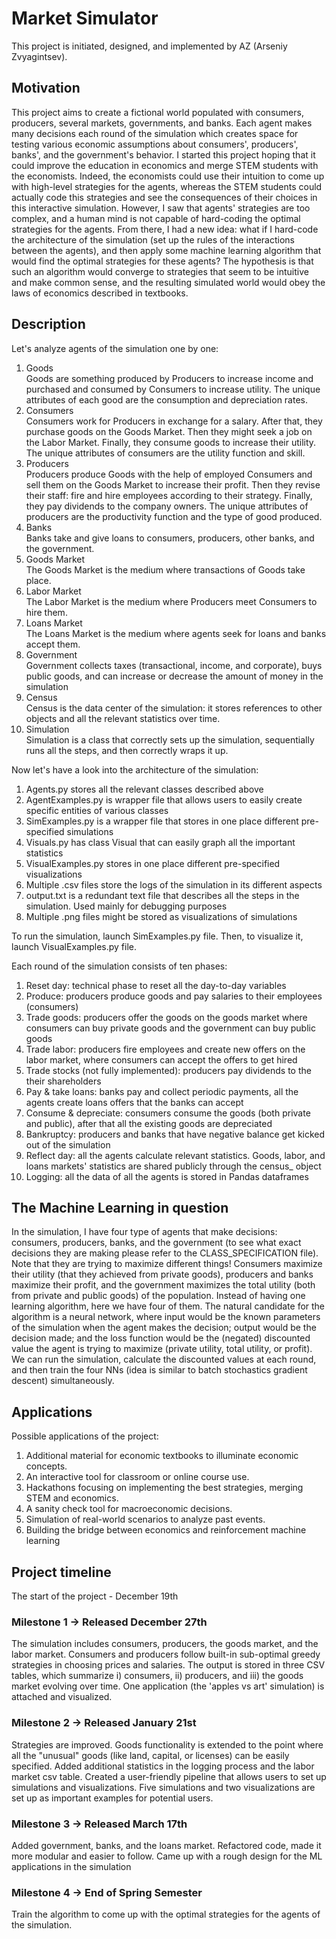 # Market Simulator
This project is initiated, designed, and implemented by AZ (Arseniy Zvyagintsev).

## Motivation
This project aims to create a fictional world populated with consumers, producers, several markets, governments, and banks. Each agent makes many decisions each round of the simulation which creates space for testing various economic assumptions about consumers', producers', banks', and the government's behavior. I started this project hoping that it could improve the education in economics and merge STEM students with the economists. Indeed, the economists could use their intuition to come up with high-level strategies for the agents, whereas the STEM students could actually code this strategies and see the consequences of their choices in this interactive simulation. However, I saw that agents' strategies are too complex, and a human mind is not capable of hard-coding the optimal strategies for the agents. From there, I had a new idea: what if I hard-code the architecture of the simulation (set up the rules of the interactions between the agents), and then apply some machine learning algorithm that would find the optimal strategies for these agents? The hypothesis is that such an algorithm would converge to strategies that seem to be intuitive and make common sense, and the resulting simulated world would obey the laws of economics described in textbooks.

## Description
Let's analyze agents of the simulation one by one:

1) Goods \
Goods are something produced by Producers to increase income and purchased and consumed by Consumers to increase utility. The unique attributes of each good are the consumption and depreciation rates.
2) Consumers \
Consumers work for Producers in exchange for a salary. After that, they purchase goods on the Goods Market. Then they might seek a job on the Labor Market. Finally, they consume goods to increase their utility. The unique attributes of consumers are the utility function and skill.
3) Producers \
Producers produce Goods with the help of employed Consumers and sell them on the Goods Market to increase their profit. Then they revise their staff: fire and hire employees according to their strategy. Finally, they pay dividends to the company owners. The unique attributes of producers are the productivity function and the type of good produced.
4) Banks \
Banks take and give loans to consumers, producers, other banks, and the government.
5) Goods Market \
The Goods Market is the medium where transactions of Goods take place.
6) Labor Market \
The Labor Market is the medium where Producers meet Consumers to hire them.
7) Loans Market \
The Loans Market is the medium where agents seek for loans and banks accept them.
8) Government \
Government collects taxes (transactional, income, and corporate), buys public goods, and can increase or decrease the amount of money in the simulation
9) Census \
Census is the data center of the simulation: it stores references to other objects and all the relevant statistics over time.
10) Simulation \
Simulation is a class that correctly sets up the simulation, sequentially runs all the steps, and then correctly wraps it up.

Now let's have a look into the architecture of the simulation:

1) Agents.py stores all the relevant classes described above
2) AgentExamples.py is wrapper file that allows users to easily create specific entities of various classes
3) SimExamples.py is a wrapper file that stores in one place different pre-specified simulations
4) Visuals.py has class Visual that can easily graph all the important statistics
5) VisualExamples.py stores in one place different pre-specified visualizations
6) Multiple .csv files store the logs of the simulation in its different aspects
7) output.txt is a redundant text file that describes all the steps in the simulation. Used mainly for debugging purposes
8) Multiple .png files might be stored as visualizations of simulations

To run the simulation, launch SimExamples.py file. Then, to visualize it, launch VisualExamples.py file.

Each round of the simulation consists of ten phases: 
1) Reset day: technical phase to reset all the day-to-day variables 
2) Produce: producers produce goods and pay salaries to their employees (consumers) 
3) Trade goods: producers offer the goods on the goods market where consumers can buy private goods and the government can buy public goods 
4) Trade labor: producers fire employees and create new offers on the labor market, where consumers can accept the offers to get hired 
5) Trade stocks (not fully implemented): producers pay dividends to the their shareholders 
6) Pay & take loans: banks pay and collect periodic payments, all the agents create loans offers that the banks can accept 
7) Consume & depreciate: consumers consume the goods (both private and public), after that all the existing goods are depreciated 
8) Bankruptcy: producers and banks that have negative balance get kicked out of the simulation 
9) Reflect day: all the agents calculate relevant statistics. Goods, labor, and loans markets' statistics are shared publicly through the census_ object 
10) Logging: all the data of all the agents is stored in Pandas dataframes

## The Machine Learning in question
In the simulation, I have four type of agents that make decisions: consumers, producers, banks, and the government (to see what exact decisions they are making please refer to the CLASS_SPECIFICATION file). Note that they are trying to maximize different things! Consumers maximize their utility (that they achieved from private goods), producers and banks maximize their profit, and the government maximizes the total utility (both from private and public goods) of the population. Instead of having one learning algorithm, here we have four of them. The natural candidate for the algorithm is a neural network, where input would be the known parameters of the simulation when the agent makes the decision; output would be the decision made; and the loss function would be the (negated) discounted value the agent is trying to maximize (private utility, total utility, or profit). We can run the simulation, calculate the discounted values at each round, and then train the four NNs (idea is similar to batch stochastics gradient descent) simultaneously.

## Applications
Possible applications of the project:
1) Additional material for economic textbooks to illuminate economic concepts.
2) An interactive tool for classroom or online course use.
3) Hackathons focusing on implementing the best strategies, merging STEM and economics.
4) A sanity check tool for macroeconomic decisions.
5) Simulation of real-world scenarios to analyze past events.
6) Building the bridge between economics and reinforcement machine learning

## Project timeline
The start of the project - December 19th

### Milestone 1 -> Released December 27th
The simulation includes consumers, producers, the goods market, and the labor market. Consumers and producers follow built-in sub-optimal greedy strategies in choosing prices and salaries. The output is stored in three CSV tables, which summarize i) consumers, ii) producers, and iii) the goods market evolving over time. One application (the 'apples vs art' simulation) is attached and visualized.

### Milestone 2 -> Released January 21st
Strategies are improved. Goods functionality is extended to the point where all the "unusual" goods (like land, capital, or licenses) can be easily specified. Added additional statistics in the logging process and the labor market csv table. Created a user-friendly pipeline that allows users to set up simulations and visualizations. Five simulations and two visualizations are set up as important examples for potential users.

### Milestone 3 -> Released March 17th
Added government, banks, and the loans market. Refactored code, made it more modular and easier to follow. Came up with a rough design for the ML applications in the simulation

### Milestone 4 -> End of Spring Semester
Train the algorithm to come up with the optimal strategies for the agents of the simulation.
